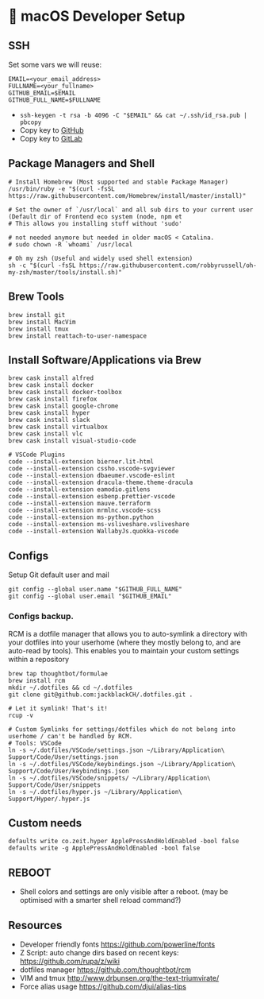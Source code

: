  macOS Developer Setup
=======================

## SSH
Set some vars we will reuse:
```
EMAIL=<your_email_address>
FULLNAME=<your_fullname>
GITHUB_EMAIL=$EMAIL
GITHUB_FULL_NAME=$FULLNAME
```

- `ssh-keygen -t rsa -b 4096 -C "$EMAIL" && cat ~/.ssh/id_rsa.pub | pbcopy`
- Copy key to [GitHub](https://github.com/settings/keys)
- Copy key to [GitLab](https://bitbucket.org/account/user/<user>/ssh-keys/)

## Package Managers and Shell
```
# Install Homebrew (Most supported and stable Package Manager)
/usr/bin/ruby -e "$(curl -fsSL https://raw.githubusercontent.com/Homebrew/install/master/install)"

# Set the owner of `/usr/local` and all sub dirs to your current user (Default dir of Frontend eco system (node, npm et
# This allows you installing stuff without 'sudo'

# not needed anymore but needed in older macOS < Catalina.
# sudo chown -R `whoami` /usr/local 

# Oh my zsh (Useful and widely used shell extension)
sh -c "$(curl -fsSL https://raw.githubusercontent.com/robbyrussell/oh-my-zsh/master/tools/install.sh)"
```

## Brew Tools
```
brew install git
brew install MacVim
brew install tmux
brew install reattach-to-user-namespace
```

## Install Software/Applications via Brew
```
brew cask install alfred
brew cask install docker
brew cask install docker-toolbox
brew cask install firefox
brew cask install google-chrome
brew cask install hyper
brew cask install slack
brew cask install virtualbox
brew cask install vlc
brew cask install visual-studio-code

# VSCode Plugins
code --install-extension bierner.lit-html
code --install-extension cssho.vscode-svgviewer
code --install-extension dbaeumer.vscode-eslint
code --install-extension dracula-theme.theme-dracula
code --install-extension eamodio.gitlens
code --install-extension esbenp.prettier-vscode
code --install-extension mauve.terraform
code --install-extension mrmlnc.vscode-scss
code --install-extension ms-python.python
code --install-extension ms-vsliveshare.vsliveshare
code --install-extension WallabyJs.quokka-vscode
```

## Configs
Setup Git default user and mail
```
git config --global user.name "$GITHUB_FULL_NAME"
git config --global user.email "$GITHUB_EMAIL"
```

### Configs backup. 
RCM is a dotfile manager that allows you to auto-symlink a directory with your dotfiles into your userhome (where they mostly belong to, and are auto-read by tools).
This enables you to maintain your custom settings within a repository 
```
brew tap thoughtbot/formulae
brew install rcm
mkdir ~/.dotfiles && cd ~/.dotfiles
git clone git@github.com:jackblackCH/.dotfiles.git .

# Let it symlink! That's it!
rcup -v

# Custom Symlinks for settings/dotfiles which do not belong into userhome / can't be handled by RCM. 
# Tools: VSCode
ln -s ~/.dotfiles/VSCode/settings.json ~/Library/Application\ Support/Code/User/settings.json
ln -s ~/.dotfiles/VSCode/keybindings.json ~/Library/Application\ Support/Code/User/keybindings.json
ln -s ~/.dotfiles/VSCode/snippets/ ~/Library/Application\ Support/Code/User/snippets
ln -s ~/.dotfiles/hyper.js ~/Library/Application\ Support/Hyper/.hyper.js
```

## Custom needs
```
defaults write co.zeit.hyper ApplePressAndHoldEnabled -bool false
defaults write -g ApplePressAndHoldEnabled -bool false
```

## REBOOT
- Shell colors and settings are only visible after a reboot. (may be optimised with a smarter shell reload command?)

## Resources
- Developer friendly fonts https://github.com/powerline/fonts
- Z Script: auto change dirs based on recent keys: https://github.com/rupa/z/wiki
- dotfiles manager https://github.com/thoughtbot/rcm
- VIM and tmux http://www.drbunsen.org/the-text-triumvirate/
- Force alias usage https://github.com/djui/alias-tips
